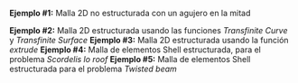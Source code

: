 **Ejemplo #1:** Malla 2D no estructurada con un agujero en la mitad

**Ejemplo #2:** Malla 2D estructurada usando las funciones *Transfinite Curve* y *Transfinite Surface*
**Ejemplo #3:** Malla 2D estructurada usando la función *extrude*
**Ejemplo #4:** Malla de elementos Shell estructurada, para el problema *Scordelis lo roof*
**Ejemplo #5:** Malla de elementos Shell estructurada para el problema *Twisted beam*

